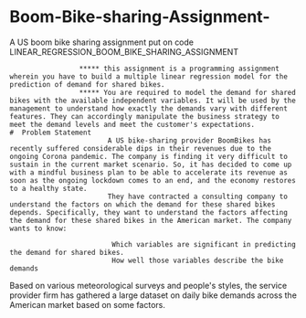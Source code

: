# Boom-Bike-sharing-Assignment-
A US boom bike sharing assignment put on code 
       LINEAR_REGRESSION_BOOM_BIKE_SHARING_ASSIGNMENT
       
                     ***** this assignment is a programming assignment wherein you have to build a multiple linear regression model for the prediction of demand for shared bikes.
                     ***** You are required to model the demand for shared bikes with the available independent variables. It will be used by the management to understand how exactly the demands vary with different features. They can accordingly manipulate the business strategy to meet the demand levels and meet the customer's expectations.
    #  Problem Statement 
                            A US bike-sharing provider BoomBikes has recently suffered considerable dips in their revenues due to the ongoing Corona pandemic. The company is finding it very difficult to sustain in the current market scenario. So, it has decided to come up with a mindful business plan to be able to accelerate its revenue as soon as the ongoing lockdown comes to an end, and the economy restores to a healthy state. 
                            They have contracted a consulting company to understand the factors on which the demand for these shared bikes depends. Specifically, they want to understand the factors affecting the demand for these shared bikes in the American market. The company wants to know:

                             Which variables are significant in predicting the demand for shared bikes.
                             How well those variables describe the bike demands
Based on various meteorological surveys and people's styles, the service provider firm has gathered a large dataset on daily bike demands across the American market based on some factors. 
